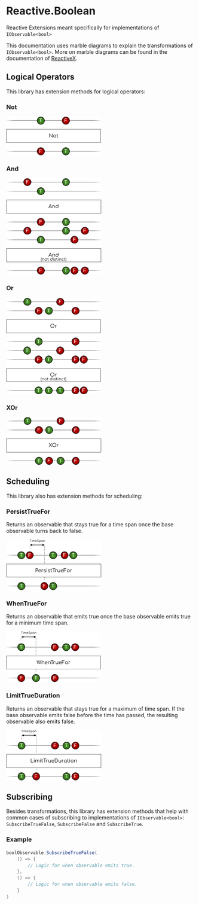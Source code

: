 # Reactive.Boolean

Reactive Extensions meant specifically for implementations of `IObservable<bool>`

This documentation uses marble diagrams to explain the transformations of `IObservable<bool>`. More on marble diagrams can be found in the documentation of [ReactiveX](https://reactivex.io/documentation/observable.html).

## Logical Operators

This library has extension methods for logical operators:

### Not

![Not](docs/img/Not.png)

### And

![And](docs/img/And.png)
![And (not distinct)](docs/img/And%20(not%20distinct).png)

### Or

![Or](docs/img/Or.png)
![Or (not distinct)](docs/img/Or%20(not%20distinct).png)

### XOr

![XOr](docs/img/XOr.png)

## Scheduling

This library also has extension methods for scheduling:

### PersistTrueFor

Returns an observable that stays true for a time span once the base observable turns back to false.

![PersistTrueFor](docs/img/PersistTrueFor.png)

### WhenTrueFor

Returns an observable that emits true once the base observable emits true for a minimum time span.

![WhenTrueFor](docs/img/WhenTrueFor.png)

### LimitTrueDuration

Returns an observable that stays true for a maximum of time span. If the base observable emits false before the time has passed, the resulting observable also emits false.

![LimitTrueDuration](docs/img/LimitTrueDuration.png)

## Subscribing

Besides transformations, this library has extension methods that help with common cases of subscribing to implementations of `IObservable<bool>`: `SubscribeTrueFalse`, `SubscribeFalse` and `SubscribeTrue`.

### Example

```cs
boolObservable.SubscribeTrueFalse(
    () => {
        // Logic for when observable emits true.
    },
    () => {
        // Logic for when observable emits false.
    }
)
```